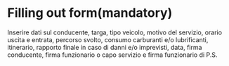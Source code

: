 # Filling out form(mandatory)

Inserire dati sul conducente, targa, tipo veicolo, motivo del servizio, orario uscita e entrata, percorso svolto, consumo carburanti e/o lubrificanti, itinerario, rapporto finale in caso di danni e/o imprevisti, data, firma conducente, firma funzionario o capo servizio e firma funzionario di P.S.
